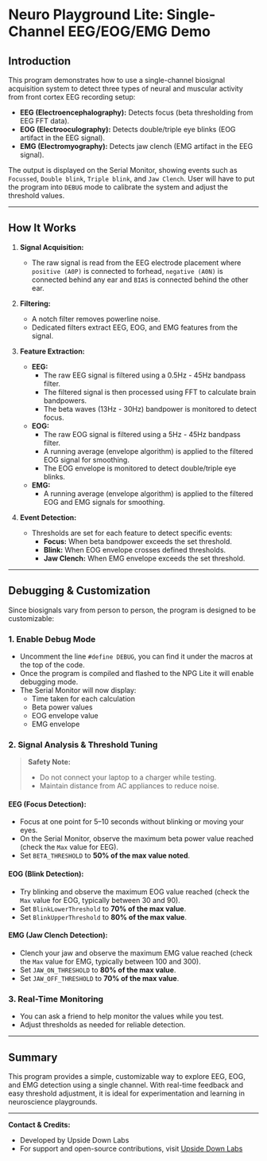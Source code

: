 # Neuro Playground Lite: Single-Channel EEG/EOG/EMG Demo

## Introduction

This program demonstrates how to use a single-channel biosignal acquisition system to detect three types of neural and muscular activity from front cortex EEG recording setup:

- **EEG (Electroencephalography):** Detects focus (beta thresholding from EEG FFT data).
- **EOG (Electrooculography):** Detects double/triple eye blinks (EOG artifact in the EEG signal).
- **EMG (Electromyography):** Detects jaw clench (EMG artifact in the EEG signal).

The output is displayed on the Serial Monitor, showing events such as `Focussed`, `Double blink`, `Triple blink`, and `Jaw Clench`. User will have to put the program into `DEBUG` mode to calibrate the system and adjust the threshold values.

---

## How It Works

1. **Signal Acquisition:**
   - The raw signal is read from the EEG electrode placement where `positive (A0P)` is connected to forhead, `negative (A0N)` is connected behind any ear and `BIAS` is connected behind the other ear.

2. **Filtering:**
   - A notch filter removes powerline noise.
   - Dedicated filters extract EEG, EOG, and EMG features from the signal.

3. **Feature Extraction:**
   - **EEG:**
     - The raw EEG signal is filtered using a 0.5Hz - 45Hz bandpass filter.
     - The filtered signal is then processed using FFT to calculate brain bandpowers.
     - The beta waves (13Hz - 30Hz) bandpower is monitored to detect focus.
   - **EOG:**
     - The raw EOG signal is filtered using a 5Hz - 45Hz bandpass filter.
     - A running average (envelope algorithm) is applied to the filtered EOG signal for smoothing.
     - The EOG envelope is monitored to detect double/triple eye blinks.
   - **EMG:**
     - A running average (envelope algorithm) is applied to the filtered EOG and EMG signals for smoothing.

4. **Event Detection:**
   - Thresholds are set for each feature to detect specific events:
     - **Focus:** When beta bandpower exceeds the set threshold.
     - **Blink:** When EOG envelope crosses defined thresholds.
     - **Jaw Clench:** When EMG envelope exceeds the set threshold.

---

## Debugging & Customization

Since biosignals vary from person to person, the program is designed to be customizable:

### 1. Enable Debug Mode
- Uncomment the line `#define DEBUG`, you can find it under the macros at the top of the code.
- Once the program is compiled and flashed to the NPG Lite it will enable debugging mode.
- The Serial Monitor will now display:
  - Time taken for each calculation
  - Beta power values
  - EOG envelope value
  - EMG envelope

### 2. Signal Analysis & Threshold Tuning

> **Safety Note:**
> - Do not connect your laptop to a charger while testing.
> - Maintain distance from AC appliances to reduce noise.


#### **EEG (Focus Detection):**
- Focus at one point for 5–10 seconds without blinking or moving your eyes.
- On the Serial Monitor, observe the maximum beta power value reached (check the `Max` value for EEG).
- Set `BETA_THRESHOLD` to **50% of the max value noted**.

#### **EOG (Blink Detection):**
- Try blinking and observe the maximum EOG value reached (check the `Max` value for EOG, typically between 30 and 90).
- Set `BlinkLowerThreshold` to **70% of the max value**.
- Set `BlinkUpperThreshold` to **80% of the max value**.

#### **EMG (Jaw Clench Detection):**
- Clench your jaw and observe the maximum EMG value reached (check the `Max` value for EMG, typically between 100 and 300).
- Set `JAW_ON_THRESHOLD` to **80% of the max value**.
- Set `JAW_OFF_THRESHOLD` to **70% of the max value**.

### 3. Real-Time Monitoring
- You can ask a friend to help monitor the values while you test.
- Adjust thresholds as needed for reliable detection.

---

## Summary

This program provides a simple, customizable way to explore EEG, EOG, and EMG detection using a single channel. With real-time feedback and easy threshold adjustment, it is ideal for experimentation and learning in neuroscience playgrounds.

---

**Contact & Credits:**
- Developed by Upside Down Labs
- For support and open-source contributions, visit [Upside Down Labs](https://upsidedownlabs.tech)
